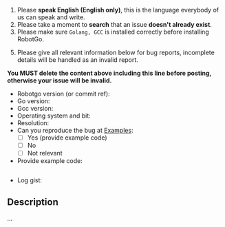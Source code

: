 1. Please **speak English (English only)**, this is the language everybody of us can speak and write.
2. Please take a moment to **search** that an issue **doesn't already exist**.
3. Please make sure `Golang, GCC` is installed correctly before installing RobotGo.
<!-- 4. Please ask questions or config/deploy problems on our Gitter channel: https://gitter.im/go-vgo/robotgo -->
5. Please give all relevant information below for bug reports, incomplete details will be handled as an invalid report.

**You MUST delete the content above including this line before posting, otherwise your issue will be invalid.**


- Robotgo version (or commit ref):
- Go version:
- Gcc version:
- Operating system and bit:
- Resolution:
- Can you reproduce the bug at [Examples](https://github.com/kamagasaki/robotgo/blob/master/examples/main.go):
  - [ ] Yes (provide example code)
  - [ ] No
  - [ ] Not relevant
- Provide example code:

```Go

```
- Log gist:

## Description

...
